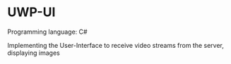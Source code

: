 # UWP-UI

Programming language: C#

Implementing the User-Interface to receive video streams from the server, displaying images
